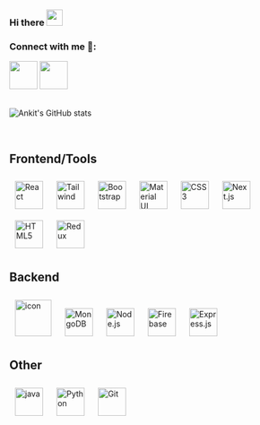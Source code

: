 ### Hi there <img src="https://media.giphy.com/media/hvRJCLFzcasrR4ia7z/giphy.gif" width="29px" height="29px">

<h3>Connect with me 🤝:</h3>
<a href="https://www.instagram.com/ankit_628792/" target="_blank" rel="noopener noreferrer"><img src="https://img.icons8.com/fluent/2x/instagram-new.png" width="50" /></a>
<a href="https://www.linkedin.com/in/ankit628792" target="_blank" rel="noopener noreferrer"><img src="https://img.icons8.com/fluent/2x/linkedin.png" width="50" /></a>
<br> <br>

![Ankit's GitHub stats](https://github-readme-stats.vercel.app/api?username=Ankit628792&show_icons=true)

<br>
<div align="left">
    <h2> <b> Frontend/Tools </b> </h2>
</div>
<div align="left">
    <img style="margin: 10px" src="https://profilinator.rishav.dev/skills-assets/react-original-wordmark.svg" alt="React" height="50" />
    <img style="margin: 10px" src="https://uxwing.com/wp-content/themes/uxwing/download/brands-and-social-media/tailwind-css-icon.png" alt="Tailwind" height="50" />
    <img style="margin: 10px" src="https://profilinator.rishav.dev/skills-assets/bootstrap-plain.svg" alt="Bootstrap" height="50" />
    <img style="margin: 10px" src="https://material-ui.com/static/logo.png" alt="Material UI" height="50" />
    <img style="margin: 10px" src="https://profilinator.rishav.dev/skills-assets/css3-original-wordmark.svg" alt="CSS3" height="50" />
    <img style="margin: 10px" src="https://cdn.worldvectorlogo.com/logos/next-js.svg" alt="Next.js" height="50" />
    <img style="margin: 10px" src="https://profilinator.rishav.dev/skills-assets/html5-original-wordmark.svg" alt="HTML5" height="50" />
    <img style="margin: 10px" src="https://profilinator.rishav.dev/skills-assets/redux-original.svg" alt="Redux" height="50" />

</div>

<div width="33%">
    <div align="left">
        <h2> <b>Backend</b> </h2>
    </div>
    <div align="left">
        <div align="left">
            <img style="margin: 10px" src="https://techstack-generator.vercel.app/js-icon.svg" alt="icon" width="65" height="65" />
            <img style="margin: 10px" src="https://profilinator.rishav.dev/skills-assets/mongodb-original-wordmark.svg" alt="MongoDB" height="50" />
            <img style="margin: 10px" src="https://profilinator.rishav.dev/skills-assets/nodejs-original-wordmark.svg" alt="Node.js" height="50" />
            <img style="margin: 10px" src="https://profilinator.rishav.dev/skills-assets/firebase.png" alt="Firebase" height="50" />
            <img style="margin: 10px" src="https://profilinator.rishav.dev/skills-assets/express-original-wordmark.svg" alt="Express.js" height="50" />
        </div>
    </div>
</div>

<div width="33%">
    <div align="left">
        <h2> <b> Other </b> </h2>
    </div>
    <div align="left">
        <img style="margin: 10px" src="https://brandslogos.com/wp-content/uploads/images/large/java-logo-1.png" alt="java" height="50" />
        <img style="margin: 10px" src="https://profilinator.rishav.dev/skills-assets/python-original.svg" alt="Python" height="50" />
        <img style="margin: 10px" src="https://profilinator.rishav.dev/skills-assets/git-scm-icon.svg" alt="Git" height="50" />
    </div>
</div>
